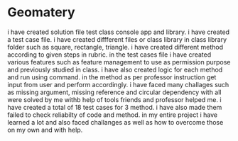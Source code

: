 # Geomatery
i have created solution file test class console app and library.
i have created a test case file.
i have created diffferent files or class library in class library folder such as square, rectangle, triangle.
i have created different method according to given steps in rubric.
in the test cases file i have created various features such as feature management to use as permission purpose and previously studied in class.
i have also created logic for each method and run using command.
in the method as per professor instruction get input from user and perform accordingly.
i have faced many challages such as missing argument, missing reference and circular dependency with all were solved by me withb help of tools friends and professor helped me.
i have created a total of 18 test cases for 3 method.
i have also made them failed to check reliabilty of code and method.
in my entire project i have learned a lot and also faced challanges as well as how to overcome those on my own and with help.